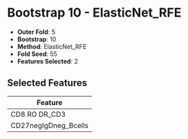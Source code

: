# Bootstrap 10 - ElasticNet_RFE

- **Outer Fold**: 5
- **Bootstrap**: 10
- **Method**: ElasticNet_RFE
- **Fold Seed**: 55
- **Features Selected**: 2

## Selected Features

| Feature |
|---------|
| CD8 RO DR_CD3 |
| CD27negIgDneg_Bcells |
